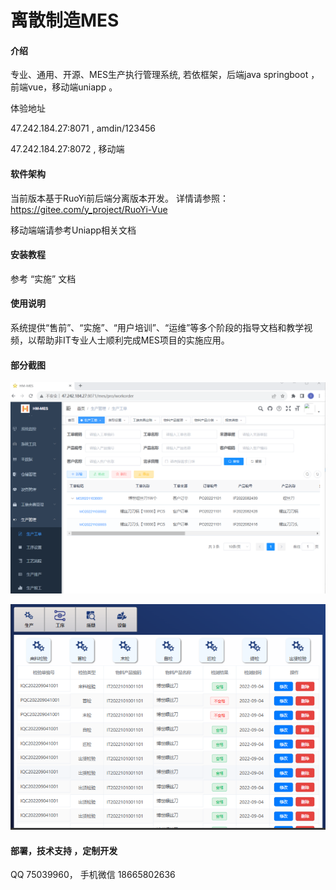 # 离散制造MES

#### 介绍
专业、通用、开源、MES生产执行管理系统,  若依框架，后端java springboot ，前端vue，移动端uniapp 。

体验地址  

47.242.184.27:8071 ,  amdin/123456


47.242.184.27:8072 ,  移动端


#### 软件架构

当前版本基于RuoYi前后端分离版本开发。
详情请参照：https://gitee.com/y_project/RuoYi-Vue

移动端端请参考Uniapp相关文档
 

#### 安装教程

参考 “实施”  文档

#### 使用说明

 系统提供“售前”、“实施”、“用户培训”、“运维”等多个阶段的指导文档和教学视频，以帮助非IT专业人士顺利完成MES项目的实施应用。

#### 部分截图

![输入图片说明](ktg-mes/doc/images/%E7%94%9F%E4%BA%A7%E5%B7%A5%E5%8D%95.png)
 
![输入图片说明](ktg-mes/doc/images/%E8%A7%A6%E5%B1%8F.png)

#### 部署，技术支持 ，定制开发 
QQ 75039960，  手机微信 18665802636


